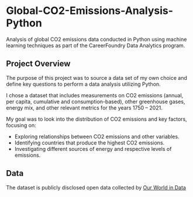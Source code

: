 # Global-CO2-Emissions-Analysis-Python
Analysis of global CO2 emissions data conducted in Python using machine learning techniques as part of the CareerFoundry Data Analytics program.

## Project Overview
The purpose of this project was to source a data set of my own choice and define key questions to perform a data analysis utilizing Python. 

I chose a dataset that includes measurements on CO2 emissions (annual, per capita, cumulative and consumption-based), other greenhouse gases, energy mix, and other relevant metrics for the years 1750 – 2021.

My goal was to look into the distribution of CO2 emissions and key factors, focusing on:
-  Exploring relationships between CO2 emissions and other variables.
-  Identifying countries that produce the highest CO2 emissions.
- Investigating different sources of energy and respective levels of emissions.

## Data
The dataset is publicly disclosed open data collected by [Our World in Data](https://ourworldindata.org/co2-and-greenhouse-gas-emissions)

